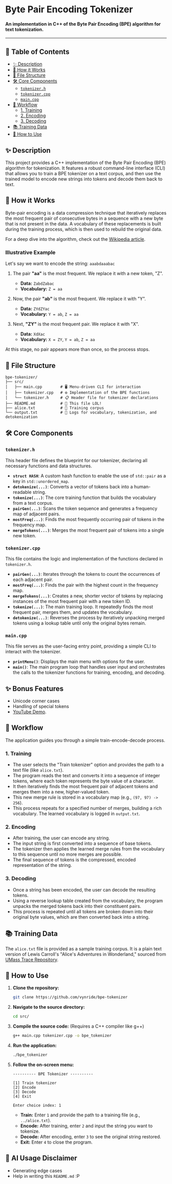 # Byte Pair Encoding Tokenizer  
#### An implementation in C++ of the Byte Pair Encoding (BPE) algorithm for text tokenization.
---

## 📜 Table of Contents
- [✨ Description](#-description)
- [🧠 How it Works](#-how-it-works)
- [📂 File Structure](#-file-structure)
- [🛠️ Core Components](#️-core-components)
  - [`tokenizer.h`](#tokenizerh)
  - [`tokenizer.cpp`](#tokenizercpp)
  - [`main.cpp`](#maincpp)
- [🔄 Workflow](#-workflow)
  - [1. Training](#1-training)
  - [2. Encoding](#2-encoding)
  - [3. Decoding](#3-decoding)
- [📚 Training Data](#-training-data)
- [🚀 How to Use](#-how-to-use)

## ✨ Description

This project provides a C++ implementation of the Byte Pair Encoding (BPE) algorithm for tokenization. It features a robust command-line interface (CLI) that allows you to train a BPE tokenizer on a text corpus, and then use the trained model to encode new strings into tokens and decode them back to text.

## 🧠 How it Works

Byte-pair encoding is a data compression technique that iteratively replaces the most frequent pair of consecutive bytes in a sequence with a new byte that is not present in the data. A vocabulary of these replacements is built during the training process, which is then used to rebuild the original data.

For a deep dive into the algorithm, check out the [Wikipedia article](https://en.wikipedia.org/wiki/Byte-pair_encoding).

###  Illustrative Example

Let's say we want to encode the string: `aaabdaaabac`

1.  The pair **"aa"** is the most frequent. We replace it with a new token, "Z".
    - **Data:** `ZabdZabac`
    - **Vocabulary:** `Z = aa`

2.  Now, the pair **"ab"** is the most frequent. We replace it with "Y".
    - **Data:** `ZYdZYac`
    - **Vocabulary:** `Y = ab`, `Z = aa`

3.  Next, **"ZY"** is the most frequent pair. We replace it with "X".
    - **Data:** `XdXac`
    - **Vocabulary:** `X = ZY`, `Y = ab`, `Z = aa`

At this stage, no pair appears more than once, so the process stops.

## 📂 File Structure

```
bpe-tokenizer/
├── src/
│   ├── main.cpp        # 🖥️ Menu-driven CLI for interaction
│   ├── tokenizer.cpp   # ⚙️ Implementation of the BPE functions
│   └── tokenizer.h     # 📋 Header file for tokenizer declarations
├── README.md           # 📄 This file LOL!
├── alice.txt           # 📖 Training corpus
└── output.txt          # 📝 Logs for vocabulary, tokenization, and detokenization
```

## 🛠️ Core Components

### `tokenizer.h`
This header file defines the blueprint for our tokenizer, declaring all necessary functions and data structures.

-   **`struct HASH`**: A custom hash function to enable the use of `std::pair` as a key in `std::unordered_map`.
-   **`detokenize(...)`**: Converts a vector of tokens back into a human-readable string.
-   **`tokenize(...)`**: The core training function that builds the vocabulary from a text corpus.
-   **`pairGen(...)`**: Scans the token sequence and generates a frequency map of adjacent pairs.
-   **`mostFreq(...)`**: Finds the most frequently occurring pair of tokens in the frequency map.
-   **`mergeTokens(...)`**: Merges the most frequent pair of tokens into a single new token.

### `tokenizer.cpp`
This file contains the logic and implementation of the functions declared in `tokenizer.h`.

-   **`pairGen(...)`**: Iterates through the tokens to count the occurrences of each adjacent pair.
-   **`mostFreq(...)`**: Finds the pair with the highest count in the frequency map.
-   **`mergeTokens(...)`**: Creates a new, shorter vector of tokens by replacing instances of the most frequent pair with a new token ID.
-   **`tokenize(...)`**: The main training loop. It repeatedly finds the most frequent pair, merges them, and updates the vocabulary.
-   **`detokenize(...)`**: Reverses the process by iteratively unpacking merged tokens using a lookup table until only the original bytes remain.

### `main.cpp`
This file serves as the user-facing entry point, providing a simple CLI to interact with the tokenizer.

-   **`printMenu()`**: Displays the main menu with options for the user.
-   **`main()`**: The main program loop that handles user input and orchestrates the calls to the tokenizer functions for training, encoding, and decoding.

## ✨ Bonus Features
- Unicode corner cases 
- Handling of special tokens
- [YouTube Demo](https://youtube.com/).

## 🔄 Workflow
The application guides you through a simple train-encode-decode process.

### 1. Training
-   The user selects the "Train tokenizer" option and provides the path to a text file (like `alice.txt`).
-   The program reads the text and converts it into a sequence of integer tokens, where each token represents the byte value of a character.
-   It then iteratively finds the most frequent pair of adjacent tokens and merges them into a new, higher-valued token.
-   This new merge rule is stored in a vocabulary map (e.g., `(97, 97) -> 256`).
-   This process repeats for a specified number of merges, building a rich vocabulary. The learned vocabulary is logged in `output.txt`.

### 2. Encoding
-   After training, the user can encode any string.
-   The input string is first converted into a sequence of base tokens.
-   The tokenizer then applies the learned merge rules from the vocabulary to this sequence until no more merges are possible.
-   The final sequence of tokens is the compressed, encoded representation of the string.

### 3. Decoding
-   Once a string has been encoded, the user can decode the resulting tokens.
-   Using a reverse lookup table created from the vocabulary, the program unpacks the merged tokens back into their constituent pairs.
-   This process is repeated until all tokens are broken down into their original byte values, which are then converted back into a string.

## 📚 Training Data

The `alice.txt` file is provided as a sample training corpus. It is a plain text version of Lewis Carroll's "Alice's Adventures in Wonderland," sourced from [UMass Trace Repository](https://gaia.cs.umass.edu/wireshark-labs/alice.txt).

## 🚀 How to Use

1.  **Clone the repository:**
    ```bash
    git clone https://github.com/vynride/bpe-tokenizer
    ```

2.  **Navigate to the source directory:**
    ```bash
    cd src/
    ```

3.  **Compile the source code:**
    (Requires a C++ compiler like g++)
    ```bash
    g++ main.cpp tokenizer.cpp -o bpe_tokenizer
    ```

4.  **Run the application:**
    ```bash
    ./bpe_tokenizer
    ```

5.  **Follow the on-screen menu:**

    ```
    ---------- BPE Tokenizer ----------

    [1] Train tokenizer
    [2] Encode
    [3] Decode
    [4] Exit

    Enter choice index: 1
    ```

    -   **Train:** Enter `1` and provide the path to a training file (e.g., `../alice.txt`).
    -   **Encode:** After training, enter `2` and input the string you want to tokenize.
    -   **Decode:** After encoding, enter `3` to see the original string restored.
    -   **Exit:** Enter `4` to close the program.
      
## 🤖 AI Usage Disclaimer
- Generating edge cases
- Help in writing this `README.md` :P
